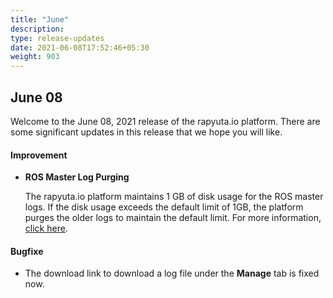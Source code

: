 ```yaml
---
title: "June"
description:
type: release-updates
date: 2021-06-08T17:52:46+05:30
weight: 903
---
```

 
 
## June 08
Welcome to the June 08, 2021 release of the rapyuta.io platform. There
are some significant updates in this release that we hope you will like.
 

#### Improvement

* **ROS Master Log Purging**

    The rapyuta.io platform maintains 1 GB of disk usage for the ROS master logs. If the disk usage exceeds the default limit of 1GB, the platform purges the older logs to maintain the default limit. For more information, [click here](/5_deep-dives/51_managing-devices/513_device-config-variables/).


#### Bugfixe

* The download link to download a log file under the **Manage** tab is fixed now.


